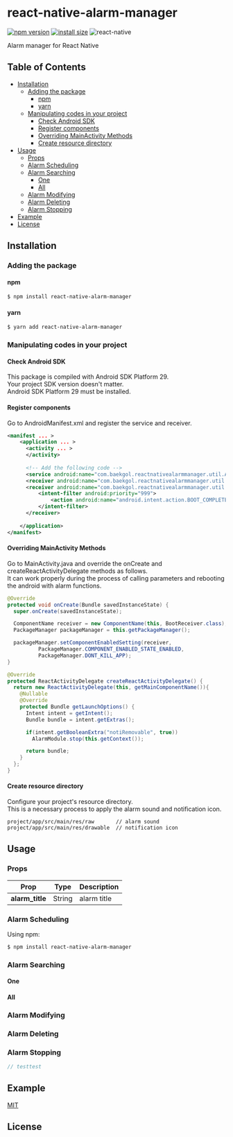 # react-native-alarm-manager

[![npm version](https://img.shields.io/npm/v/react-native-alarm-manager)](https://www.npmjs.org/package/react-native-alarm-manager)
[![install size](https://packagephobia.com/badge?p=react-native-alarm-manager)](https://packagephobia.com/result?p=react-native-alarm-manager)
![react-native](https://img.shields.io/badge/ReactNative->=0.60.0-61DAFB?logo=react)

Alarm manager for React Native

## Table of Contents

  - [Installation](#installation)
    - [Adding the package](#adding-the-package)
      - [npm](#npm)
      - [yarn](#yarn)
    - [Manipulating codes in your project](#manipulating-codes-in-your-project)
      - [Check Android SDK](#check-android-sdk)
      - [Register components](#register-components)
      - [Overriding MainActivity Methods](#overriding-mainactivity-methods)
      - [Create resource directory](#create-resource-directory)
  - [Usage](#usage)
    - [Props](#props)
    - [Alarm Scheduling](#alarm-scheduling)
    - [Alarm Searching](#alarm-searching)
      - [One](#one)
      - [All](#all)
    - [Alarm Modifying](#alarm-modifying)
    - [Alarm Deleting](#alarm-deleting)
    - [Alarm Stopping](#alarm-stopping)
  - [Example](#example)
  - [License](#license)


## Installation

### Adding the package

#### npm

```bash
$ npm install react-native-alarm-manager
```

#### yarn

```bash
$ yarn add react-native-alarm-manager
```

### Manipulating codes in your project

#### Check Android SDK

This package is compiled with Android SDK Platform 29.  
Your project SDK version doesn't matter.  
Android SDK Platform 29 must be installed.

#### Register components

Go to AndroidManifest.xml and register the service and receiver.

```xml
<manifest ... >
    <application ... >
      <activity ... >
      </activity>
      
      <!-- Add the following code -->
      <service android:name="com.baekgol.reactnativealarmmanager.util.AlarmService" android:enabled="true" android:exported="false" />
      <receiver android:name="com.baekgol.reactnativealarmmanager.util.AlarmReceiver" android:enabled="true" android:exported="false" />
      <receiver android:name="com.baekgol.reactnativealarmmanager.util.BootReceiver" android:enabled="false" android:exported="false" >
          <intent-filter android:priority="999">
              <action android:name="android.intent.action.BOOT_COMPLETED" />
          </intent-filter>
      </receiver>
      
    </application>
</manifest>
```

#### Overriding MainActivity Methods

Go to MainActivity.java and override the onCreate and createReactActivityDelegate methods as follows.  
It can work properly during the process of calling parameters and rebooting the android with alarm functions.

```java
@Override
protected void onCreate(Bundle savedInstanceState) {
  super.onCreate(savedInstanceState);

  ComponentName receiver = new ComponentName(this, BootReceiver.class);
  PackageManager packageManager = this.getPackageManager();

  packageManager.setComponentEnabledSetting(receiver,
          PackageManager.COMPONENT_ENABLED_STATE_ENABLED,
          PackageManager.DONT_KILL_APP);
}

@Override
protected ReactActivityDelegate createReactActivityDelegate() {
  return new ReactActivityDelegate(this, getMainComponentName()){
    @Nullable
    @Override
    protected Bundle getLaunchOptions() {
      Intent intent = getIntent();
      Bundle bundle = intent.getExtras();

      if(intent.getBooleanExtra("notiRemovable", true))
        AlarmModule.stop(this.getContext());

      return bundle;
    }
  };
}
```

#### Create resource directory

Configure your project's resource directory.  
This is a necessary process to apply the alarm sound and notification icon.

```
project/app/src/main/res/raw       // alarm sound
project/app/src/main/res/drawable  // notification icon
```

## Usage

### Props

| Prop                              | Type                     | Description                                                                                                                                                                                                                                                                                                             |
| --------------------------------- | ----------------------------------------------------------------------------------------------------------------------------------------------------------------------------------------------------------------------------------------------------------------------------------------------------------------------- | --------------------------- |
| **alarm_title**                 |String                      | alarm title                                                                                                                                                                                                                                    |

### Alarm Scheduling

Using npm:

```bash
$ npm install react-native-alarm-manager
```

### Alarm Searching

#### One

#### All

### Alarm Modifying

### Alarm Deleting

### Alarm Stopping

```js
// testtest
```

## Example

[MIT](LICENSE)

## License
